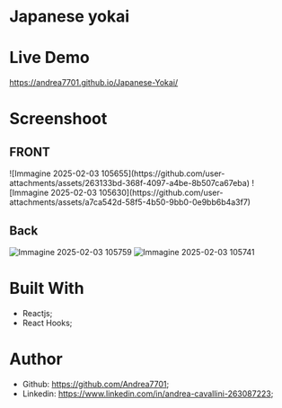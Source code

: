 <h1>Japanese yokai</h1>

# Live Demo

https://andrea7701.github.io/Japanese-Yokai/

# Screenshoot

<h2>FRONT</h2>
![Immagine 2025-02-03 105655](https://github.com/user-attachments/assets/263133bd-368f-4097-a4be-8b507ca67eba)
![Immagine 2025-02-03 105630](https://github.com/user-attachments/assets/a7ca542d-58f5-4b50-9bb0-0e9bb6b4a3f7)

<h2>Back</h2>

![Immagine 2025-02-03 105759](https://github.com/user-attachments/assets/7fc66746-3a16-428b-9ef4-3a8a3d021d30)
![Immagine 2025-02-03 105741](https://github.com/user-attachments/assets/bd6bd76c-ca79-42e3-ab62-b1b1a34a59ab)


# Built With 
 - Reactjs;
 - React Hooks;


# Author
 - Github: https://github.com/Andrea7701;
 - Linkedin: https://www.linkedin.com/in/andrea-cavallini-263087223;

